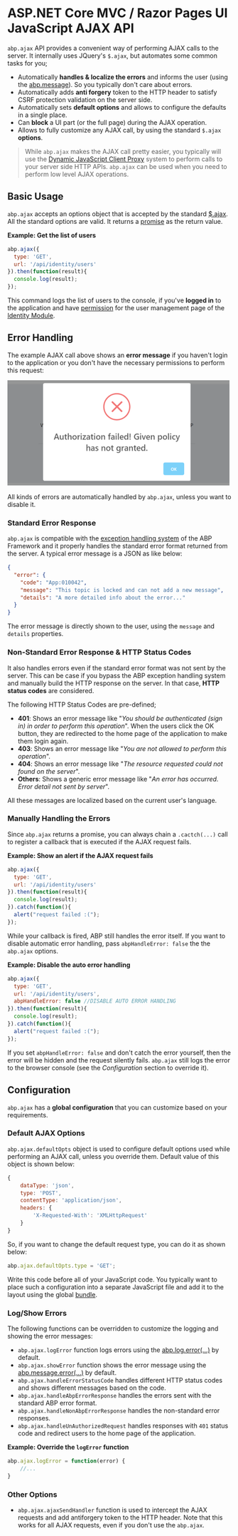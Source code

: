 # ASP.NET Core MVC / Razor Pages UI JavaScript AJAX API

`abp.ajax` API provides a convenient way of performing AJAX calls to the server. It internally uses JQuery's `$.ajax`, but automates some common tasks for you;

* Automatically **handles & localize the errors** and informs the user (using the [abp.message](message.md)). So you typically don't care about errors.
* Automatically adds **anti forgery** token to the HTTP header to satisfy CSRF protection validation on the server side.
* Automatically sets **default options** and allows to configure the defaults in a single place.
* Can **block** a UI part (or the full page) during the AJAX operation.
* Allows to fully customize any AJAX call, by using the standard `$.ajax` **options**.

> While `abp.ajax` makes the AJAX call pretty easier, you typically will use the [Dynamic JavaScript Client Proxy](../dynamic-javascript-proxies.md) system to perform calls to your server side HTTP APIs. `abp.ajax` can be used when you need to perform low level AJAX operations.

## Basic Usage

`abp.ajax` accepts an options object that is accepted by the standard [$.ajax](https://api.jquery.com/jquery.ajax/#jQuery-ajax-settings). All the standard options are valid. It returns a [promise](https://api.jquery.com/category/deferred-object/) as the return value.

**Example: Get the list of users**

````js
abp.ajax({
  type: 'GET',
  url: '/api/identity/users'
}).then(function(result){
  console.log(result);
});
````

This command logs the list of users to the console, if you've **logged in** to the application and have [permission](../../../fundamentals/authorization.md) for the user management page of the [Identity Module](../../../../modules/identity.md).

## Error Handling

The example AJAX call above shows an **error message** if you haven't login to the application or you don't have the necessary permissions to perform this request:

![ajax-error](../../../../images/ajax-error.png)

All kinds of errors are automatically handled by `abp.ajax`, unless you want to disable it.

### Standard Error Response

`abp.ajax` is compatible with the [exception handling system](../../../fundamentals/exception-handling.md) of the ABP Framework and it properly handles the standard error format returned from the server. A typical error message is a JSON as like below:

````json
{
  "error": {
    "code": "App:010042",
    "message": "This topic is locked and can not add a new message",
    "details": "A more detailed info about the error..."
  }
}
````

The error message is directly shown to the user, using the `message` and `details` properties.

### Non-Standard Error Response & HTTP Status Codes

It also handles errors even if the standard error format was not sent by the server. This can be case if you bypass the ABP exception handling system and manually build the HTTP response on the server. In that case, **HTTP status codes** are considered.

The following HTTP Status Codes are pre-defined;

* **401**: Shows an error message like "*You should be authenticated (sign in) in order to perform this operation*". When the users click the OK button, they are redirected to the home page of the application to make them login again.
* **403**: Shows an error message like "*You are not allowed to perform this operation*".
* **404**: Shows an error message like "*The resource requested could not found on the server*".
* **Others**: Shows a generic error message like "*An error has occurred. Error detail not sent by server*".

All these messages are localized based on the current user's language.

### Manually Handling the Errors

Since `abp.ajax` returns a promise, you can always chain a `.cactch(...)` call to register a callback that is executed if the AJAX request fails.

**Example: Show an alert if the AJAX request fails**

````js
abp.ajax({
  type: 'GET',
  url: '/api/identity/users'
}).then(function(result){
  console.log(result);
}).catch(function(){
  alert("request failed :(");
});
````

While your callback is fired, ABP still handles the error itself. If you want to disable automatic error handling, pass `abpHandleError: false` the the `abp.ajax` options.

**Example: Disable the auto error handling**

````js
abp.ajax({
  type: 'GET',
  url: '/api/identity/users',
  abpHandleError: false //DISABLE AUTO ERROR HANDLING
}).then(function(result){
  console.log(result);
}).catch(function(){
  alert("request failed :(");
});
````

If you set `abpHandleError: false` and don't catch the error yourself, then the error will be hidden and the request silently fails. `abp.ajax` still logs the error to the browser console (see the *Configuration* section to override it).

## Configuration

`abp.ajax` has a **global configuration** that you can customize based on your requirements.

### Default AJAX Options

`abp.ajax.defaultOpts` object is used to configure default options used while performing an AJAX call, unless you override them. Default value of this object is shown below: 

````js
{
    dataType: 'json',
    type: 'POST',
    contentType: 'application/json',
    headers: {
        'X-Requested-With': 'XMLHttpRequest'
    }
}
````

So, if you want to change the default request type, you can do it as shown below:

````js
abp.ajax.defaultOpts.type = 'GET';
````

Write this code before all of your JavaScript code. You typically want to place such a configuration into a separate JavaScript file and add it to the layout using the global [bundle](../bundling-minification.md).

### Log/Show Errors

The following functions can be overridden to customize the logging and showing the error messages:

* `abp.ajax.logError` function logs errors using the [abp.log.error(...)](logging.md) by default.
* `abp.ajax.showError` function shows the error message using the [abp.message.error(...)](message.md) by default.
* `abp.ajax.handleErrorStatusCode` handles different HTTP status codes and shows different messages based on the code.
* `abp.ajax.handleAbpErrorResponse` handles the errors sent with the standard ABP error format.
* `abp.ajax.handleNonAbpErrorResponse` handles the non-standard error responses.
* `abp.ajax.handleUnAuthorizedRequest` handles responses with `401` status code and redirect users to the home page of the application.

**Example: Override the `logError` function**

````js
abp.ajax.logError = function(error) {
    //...
}
````

### Other Options

* `abp.ajax.ajaxSendHandler` function is used to intercept the AJAX requests and add antiforgery token to the HTTP header. Note that this works for all AJAX requests, even if you don't use the `abp.ajax`.
